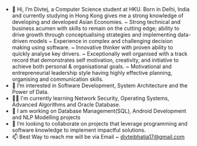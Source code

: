 - 👋 Hi, I’m Divtej, a Computer Science student at HKU. Born in Delhi, India and currently studying in Hong Kong gives me a strong knowledge of developing and developed Asian Economies. 
~ Strong technical and business acumen with skills to remain on the cutting edge; ability to drive growth through conceptualising strategies and implementing data-driven models
~ Experience in complex and challenging decision making using software.
~ Innovative thinker with proven ability to quickly analyse key drivers.
~ Exceptionally well organised with a track record that demonstrates self motivation, creativity, and initiative to achieve both personal & organisational goals.
~ Motivational and entrepreneurial leadership style having highly effective planning, organising and communication skills. 
- 👀 I’m interested in Software Development, System Architecture and the Power of Data.
- 🙌🏻 I'm currently learning Network Security, Operating Systems, Advanced Algorithms and Oracle Database.
- 🌱 I am working on Database Management(SQL), Android Development and NLP Modelling projects
- 💞️ I’m looking to collaborate on projects that leverage programming and software knowledge to implement impactful solutions.
- 📫 Best Way to reach me will be via Email ~  divtejbhatia17@gmail.com

<!---
BhatiaDivtej/BhatiaDivtej is a ✨ special ✨ repository because its `README.md` (this file) appears on your GitHub profile.
You can click the Preview link to take a look at your changes.
--->
